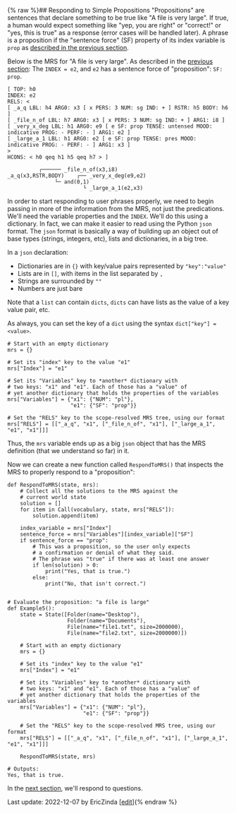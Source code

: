 {% raw %}## Responding to Simple Propositions
"Propositions" are sentences that declare something to be true like "A file is very large". If true, a human would expect something like "yep, you are right" or "correct!" or "yes, this is true" as a response (error cases will be handled later). A phrase is a proposition if the "sentence force" (SF) property of its index variable is `prop` as [described in the previous section](../devhowtoSentenceForce).

Below is the MRS for "A file is very large". As described in the [previous section](../devhowtoSentenceForce): The `INDEX = e2`, and `e2` has a sentence force of "proposition": `SF: prop`.
```
[ TOP: h0
INDEX: e2
RELS: < 
[ _a_q LBL: h4 ARG0: x3 [ x PERS: 3 NUM: sg IND: + ] RSTR: h5 BODY: h6 ]
[ _file_n_of LBL: h7 ARG0: x3 [ x PERS: 3 NUM: sg IND: + ] ARG1: i8 ]
[ _very_x_deg LBL: h1 ARG0: e9 [ e SF: prop TENSE: untensed MOOD: indicative PROG: - PERF: - ] ARG1: e2 ]
[ _large_a_1 LBL: h1 ARG0: e2 [ e SF: prop TENSE: pres MOOD: indicative PROG: - PERF: - ] ARG1: x3 ]
>
HCONS: < h0 qeq h1 h5 qeq h7 > ]

          ┌────── _file_n_of(x3,i8)
_a_q(x3,RSTR,BODY)    ┌── _very_x_deg(e9,e2)
               └─ and(0,1)
                        └ _large_a_1(e2,x3)
```

In order to start responding to user phrases properly, we need to begin passing in more of the information from the MRS, not just the predications.  We'll need the variable properties and the `INDEX`. We'll do this using a dictionary. In fact, we can make it easier to read using the Python `json` format. The `json` format is basically a way of building up an object out of base types (strings, integers, etc), lists and dictionaries, in a big tree. 

In a `json` declaration:
- Dictionaries are in `{}` with key/value pairs represented by `"key":"value"`
- Lists are in `[]`, with items in the list separated by `,`
- Strings are surrounded by `""`
- Numbers are just bare

Note that a `list` can contain `dicts`, `dicts` can have lists as the value of a key value pair, etc.

As always, you can set the key of a `dict` using the syntax `dict["key"] = <value>`. 

```
# Start with an empty dictionary
mrs = {}

# Set its "index" key to the value "e1"
mrs["Index"] = "e1"

# Set its "Variables" key to *another* dictionary with 
# two keys: "x1" and "e1". Each of those has a "value" of 
# yet another dictionary that holds the properties of the variables
mrs["Variables"] = {"x1": {"NUM": "pl"},
                    "e1": {"SF": "prop"}}
                    
# Set the "RELS" key to the scope-resolved MRS tree, using our format
mrs["RELS"] = [["_a_q", "x1", ["_file_n_of", "x1"], ["_large_a_1", "e1", "x1"]]]
```
Thus, the `mrs` variable ends up as a big `json` object that has the MRS definition (that we understand so far) in it.

Now we can create a new function called `RespondToMRS()` that inspects the MRS to properly respond to a "proposition":

```
def RespondToMRS(state, mrs):
    # Collect all the solutions to the MRS against the
    # current world state
    solution = []
    for item in Call(vocabulary, state, mrs["RELS"]):
        solution.append(item)
    
    index_variable = mrs["Index"]
    sentence_force = mrs["Variables"][index_variable]["SF"]
    if sentence_force == "prop":
        # This was a proposition, so the user only expects
        # a confirmation or denial of what they said.
        # The phrase was "true" if there was at least one answer
        if len(solution) > 0:
            print("Yes, that is true.")
        else:
            print("No, that isn't correct.")
            
            
# Evaluate the proposition: "a file is large"
def Example5():
    state = State([Folder(name="Desktop"),
                   Folder(name="Documents"),
                   File(name="file1.txt", size=2000000),
                   File(name="file2.txt", size=2000000)])

    # Start with an empty dictionary
    mrs = {}
    
    # Set its "index" key to the value "e1"
    mrs["Index"] = "e1"
    
    # Set its "Variables" key to *another* dictionary with 
    # two keys: "x1" and "e1". Each of those has a "value" of 
    # yet another dictionary that holds the properties of the variables
    mrs["Variables"] = {"x1": {"NUM": "pl"},
                        "e1": {"SF": "prop"}}
                        
    # Set the "RELS" key to the scope-resolved MRS tree, using our format
    mrs["RELS"] = [["_a_q", "x1", ["_file_n_of", "x1"], ["_large_a_1", "e1", "x1"]]]

    RespondToMRS(state, mrs)

# Outputs:
Yes, that is true.
```

In the [next section](../devhowtoSimpleQuestions), we'll respond to questions.

Last update: 2022-12-07 by EricZinda [[edit](https://github.com/ericzinda/docsproto/edit/main/devhowto/devhowtoSimplePropositions.md)]{% endraw %}